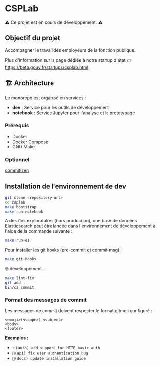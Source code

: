 # CSPLab

⚠️ Ce projet est en cours de développement. ⚠️

## Objectif du projet

Accompagner le travail des employeurs de la fonction publique.

Plus d'information sur la page dédiée à notre startup d'état 👉
https://beta.gouv.fr/startups/csplab.html

## 🏗️ Architecture

Le monorepo est organisé en services :

- **dev** : Service pour les outils de développement
- **notebook** : Service Jupyter pour l'analyse et le prototypage

### Prérequis

- Docker
- Docker Compose
- GNU Make

### Optionnel

[commitizen](https://commitizen-tools.github.io/commitizen/)

## Installation de l'environnement de dev

```bash
git clone <repository-url>
cd csplab
make bootstrap
make run-notebook
```

A des fins exploratoires (hors production), une base de données Elasticsearch
peut être lancée dans l'environnement de développement à l'aide de la commande
suivante :

```bash
make run-es
```

Pour installer les git hooks (pre-commit et commit-msg):

```bash
make git-hooks
```

🤓 développement ...

```bash
make lint-fix
git add .
bin/cz commit
```

### Format des messages de commit

Les messages de commit doivent respecter le format gitmoji configuré :

```
<emoji>(<scope>) <subject>
<body>
<footer>
```

**Exemples :**

- `✨(auth) add support for HTTP basic auth`
- `🐛(api) fix user authentication bug`
- `📝(docs) update installation guide`
